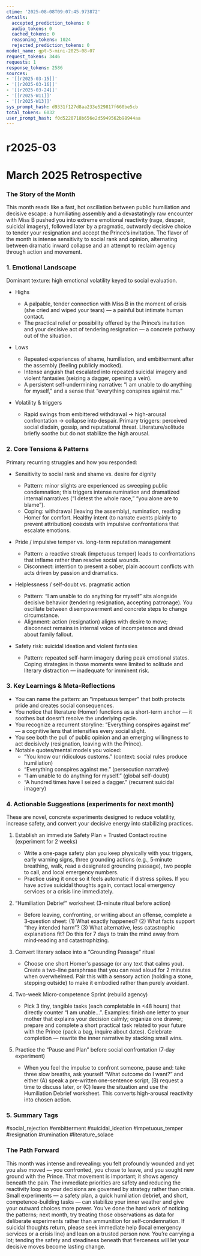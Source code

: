 ```yaml
---
ctime: '2025-08-08T09:07:45.973872'
details:
  accepted_prediction_tokens: 0
  audio_tokens: 0
  cached_tokens: 0
  reasoning_tokens: 1024
  rejected_prediction_tokens: 0
model_name: gpt-5-mini-2025-08-07
request_tokens: 3446
requests: 1
response_tokens: 2586
sources:
- '[[r2025-03-15]]'
- '[[r2025-03-16]]'
- '[[r2025-03-24]]'
- '[[r2025-W11]]'
- '[[r2025-W13]]'
sys_prompt_hash: d9331f127d8aa233e529817f660be5cb
total_tokens: 6032
user_prompt_hash: f0d5220718b656e2d5949562b98944aa
---
```

# r2025-03

# March 2025 Retrospective

### The Story of the Month
This month reads like a fast, hot oscillation between public humiliation and decisive escape: a humiliating assembly and a devastatingly raw encounter with Miss B pushed you into extreme emotional reactivity (rage, despair, suicidal imagery), followed later by a pragmatic, outwardly decisive choice to tender your resignation and accept the Prince’s invitation. The flavor of the month is intense sensitivity to social rank and opinion, alternating between dramatic inward collapse and an attempt to reclaim agency through action and movement.

### 1. Emotional Landscape
Dominant texture: high emotional volatility keyed to social evaluation.

- Highs
  - A palpable, tender connection with Miss B in the moment of crisis (she cried and wiped your tears) — a painful but intimate human contact.
  - The practical relief or possibility offered by the Prince’s invitation and your decisive act of tendering resignation — a concrete pathway out of the situation.

- Lows
  - Repeated experiences of shame, humiliation, and embitterment after the assembly (feeling publicly mocked).
  - Intense anguish that escalated into repeated suicidal imagery and violent fantasies (seizing a dagger, opening a vein).
  - A persistent self‑undermining narrative: “I am unable to do anything for myself,” and a sense that “everything conspires against me.”

- Volatility & triggers
  - Rapid swings from embittered withdrawal → high-arousal confrontation → collapse into despair. Primary triggers: perceived social disdain, gossip, and reputational threat. Literature/solitude briefly soothe but do not stabilize the high arousal.

### 2. Core Tensions & Patterns
Primary recurring struggles and how you responded:

- Sensitivity to social rank and shame vs. desire for dignity
  - Pattern: minor slights are experienced as sweeping public condemnation; this triggers intense rumination and dramatized internal narratives (“I detest the whole race,” “you alone are to blame”).
  - Coping: withdrawal (leaving the assembly), rumination, reading Homer for comfort. Healthy intent (to narrate events plainly to prevent attribution) coexists with impulsive confrontations that escalate emotions.

- Pride / impulsive temper vs. long-term reputation management
  - Pattern: a reactive streak (impetuous temper) leads to confrontations that inflame rather than resolve social wounds.
  - Disconnect: intention to present a sober, plain account conflicts with acts driven by passion and dramatics.

- Helplessness / self‑doubt vs. pragmatic action
  - Pattern: “I am unable to do anything for myself” sits alongside decisive behavior (tendering resignation, accepting patronage). You oscillate between disempowerment and concrete steps to change circumstance.
  - Alignment: action (resignation) aligns with desire to move; disconnect remains in internal voice of incompetence and dread about family fallout.

- Safety risk: suicidal ideation and violent fantasies
  - Pattern: repeated self-harm imagery during peak emotional states. Coping strategies in those moments were limited to solitude and literary distraction — inadequate for imminent risk.

### 3. Key Learnings & Meta-Reflections
- You can name the pattern: an “impetuous temper” that both protects pride and creates social consequences.
- You notice that literature (Homer) functions as a short-term anchor — it soothes but doesn’t resolve the underlying cycle.
- You recognize a recurrent storyline: “Everything conspires against me” — a cognitive lens that intensifies every social slight.
- You see both the pull of public opinion and an emerging willingness to act decisively (resignation, leaving with the Prince).
- Notable quotes/mental models you voiced:
  - “You know our ridiculous customs.” (context: social rules produce humiliation)
  - “Everything conspires against me.” (persecution narrative)
  - “I am unable to do anything for myself.” (global self-doubt)
  - “A hundred times have I seized a dagger.” (recurrent suicidal imagery)

### 4. Actionable Suggestions (experiments for next month)
These are novel, concrete experiments designed to reduce volatility, increase safety, and convert your decisive energy into stabilizing practices.

1. Establish an immediate Safety Plan + Trusted Contact routine (experiment for 2 weeks)
   - Write a one-page safety plan you keep physically with you: triggers, early warning signs, three grounding actions (e.g., 5‑minute breathing, walk, read a designated grounding passage), two people to call, and local emergency numbers.
   - Practice using it once so it feels automatic if distress spikes. If you have active suicidal thoughts again, contact local emergency services or a crisis line immediately.

2. “Humiliation Debrief” worksheet (3-minute ritual before action)
   - Before leaving, confronting, or writing about an offense, complete a 3‑question sheet: (1) What exactly happened? (2) What facts support “they intended harm”? (3) What alternative, less catastrophic explanations fit? Do this for 7 days to train the mind away from mind‑reading and catastrophizing.

3. Convert literary solace into a “Grounding Passage” ritual
   - Choose one short Homer's passage (or any text that calms you). Create a two-line paraphrase that you can read aloud for 2 minutes when overwhelmed. Pair this with a sensory action (holding a stone, stepping outside) to make it embodied rather than purely avoidant.

4. Two-week Micro‑competence Sprint (rebuild agency)
   - Pick 3 tiny, tangible tasks (each completable in <48 hours) that directly counter “I am unable…”. Examples: finish one letter to your mother that explains your decision calmly; organize one drawer; prepare and complete a short practical task related to your future with the Prince (pack a bag, inquire about dates). Celebrate completion — rewrite the inner narrative by stacking small wins.

5. Practice the “Pause and Plan” before social confrontation (7‑day experiment)
   - When you feel the impulse to confront someone, pause and: take three slow breaths, ask yourself “What outcome do I want?” and either (A) speak a pre‑written one-sentence script, (B) request a time to discuss later, or (C) leave the situation and use the Humiliation Debrief worksheet. This converts high-arousal reactivity into chosen action.

### 5. Summary Tags
#social_rejection #embitterment #suicidal_ideation #impetuous_temper #resignation #rumination #literature_solace

### The Path Forward
This month was intense and revealing: you felt profoundly wounded and yet you also moved — you confronted, you chose to leave, and you sought new ground with the Prince. That movement is important; it shows agency beneath the pain. The immediate priorities are safety and reducing the reactivity loop so your decisions are governed by strategy rather than crisis. Small experiments — a safety plan, a quick humiliation debrief, and short, competence-building tasks — can stabilize your inner weather and give your outward choices more power. You’ve done the hard work of noticing the patterns; next month, try treating those observations as data for deliberate experiments rather than ammunition for self‑condemnation. If suicidal thoughts return, please seek immediate help (local emergency services or a crisis line) and lean on a trusted person now. You’re carrying a lot; tending the safety and steadiness beneath that fierceness will let your decisive moves become lasting change.
